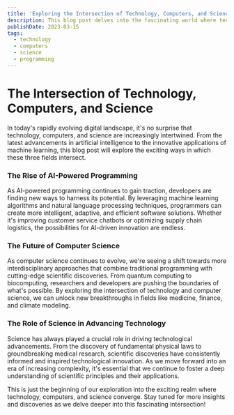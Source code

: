 ```yaml
---
title: 'Exploring the Intersection of Technology, Computers, and Science'
description: This blog post delves into the fascinating world where technology, computers, and science converge.
publishDate: 2023-03-15
tags:
  - technology
  - computers
  - science
  - programming
---
```


# The Intersection of Technology, Computers, and Science

In today's rapidly evolving digital landscape, it's no surprise that technology, computers, and science are increasingly intertwined. From the latest advancements in artificial intelligence to the innovative applications of machine learning, this blog post will explore the exciting ways in which these three fields intersect.

### The Rise of AI-Powered Programming

As AI-powered programming continues to gain traction, developers are finding new ways to harness its potential. By leveraging machine learning algorithms and natural language processing techniques, programmers can create more intelligent, adaptive, and efficient software solutions. Whether it's improving customer service chatbots or optimizing supply chain logistics, the possibilities for AI-driven innovation are endless.

### The Future of Computer Science

As computer science continues to evolve, we're seeing a shift towards more interdisciplinary approaches that combine traditional programming with cutting-edge scientific discoveries. From quantum computing to biocomputing, researchers and developers are pushing the boundaries of what's possible. By exploring the intersection of technology and computer science, we can unlock new breakthroughs in fields like medicine, finance, and climate modeling.

### The Role of Science in Advancing Technology

Science has always played a crucial role in driving technological advancements. From the discovery of fundamental physical laws to groundbreaking medical research, scientific discoveries have consistently informed and inspired technological innovation. As we move forward into an era of increasing complexity, it's essential that we continue to foster a deep understanding of scientific principles and their applications.

This is just the beginning of our exploration into the exciting realm where technology, computers, and science converge. Stay tuned for more insights and discoveries as we delve deeper into this fascinating intersection!
